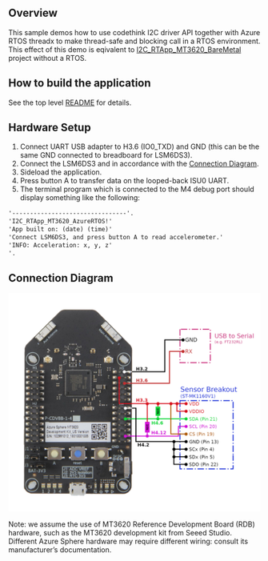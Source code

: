 ## Overview

This sample demos how to use codethink I2C driver API together with Azure RTOS threadx to make thread-safe and blocking call in a RTOS environment. This effect of this demo is eqivalent to
[I2C_RTApp_MT3620_BareMetal](../I2C_RTApp_MT3620_BareMetal) project without a RTOS. 

## How to build the application

See the top level [README](../README.md) for details.

## Hardware Setup

1. Connect UART USB adapter to H3.6 (IO0_TXD) and GND (this can be the same
   GND connected to breadboard for LSM6DS3).
2. Connect the LSM6DS3 and in accordance with the [Connection Diagram](Connection%20Diagram.png).
3. Sideload the application.
4. Press button A to transfer data on the looped-back ISU0 UART.
5. The terminal program which is connected to the M4 debug port should display
   something like the following:

```
'--------------------------------'.
'I2C_RTApp_MT3620_AzureRTOS!'
'App built on: (date) (time)'
'Connect LSM6DS3, and press button A to read accelerometer.'
'INFO: Acceleration: x, y, z'
'.
```

## Connection Diagram

![Connection Diagram](Connection%20Diagram.png)

Note: we assume the use of MT3620 Reference Development Board (RDB) hardware,
such as the MT3620 development kit from Seeed Studio. Different Azure Sphere
hardware may require different wiring: consult its manufacturer’s
documentation.
